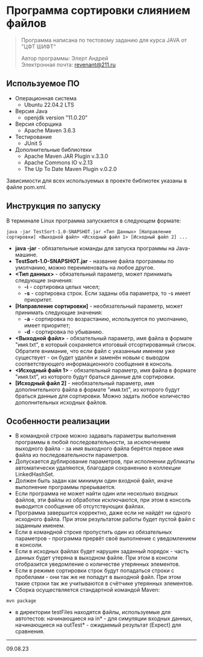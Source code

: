 # Программа сортировки слиянием файлов
> Программа написана по тестовому заданию для курса JAVA от "ЦФТ ШИФТ"
> 
> Автор программы: Элерт Андрей  
> Электронная почта: revenant@211.ru

## Используемое ПО
* Операционная система
  * Ubuntu 22.04.2 LTS
* Версия Java
  * openjdk version "11.0.20"
* Версия сборщика
  * Apache Maven 3.6.3
* Тестирование
  * JUnit 5
* Дополнительные библиотеки
  * Apache Maven JAR Plugin v.3.3.0
  * Apache Commons IO v.2.13
  * The Up To Date Maven Plugin v.0.2.0

Зависимости для всех используемых в проекте библиотек указаны в файле pom.xml.

## Инструкция по запуску

В терминале Linux программа запускается в следующем формате:
```
java -jar TestSort-1.0-SNAPSHOT.jar <Тип Данных> [Направление сортировки] <Выходной файл> <Исходный файл 1> [Исходный файл 2] ...
```
* __java -jar__ - обязательные команды для запуска программы на Java-машине.
* __TestSort-1.0-SNAPSHOT.jar__ - название файла программы по умолчанию, можно переименовать на любое другое.
* __<Тип данных>__ - обязательный параметр, может принимать следующие значения:
  * __-i__ - сортировка целых чисел;
  * __-s__ - сортировка строк. Если заданы оба параметра, то -s имеет приоритет.
* __[Направление сортировки]__ - необязательный параметр, может принимать следующие значения:
  * __-a__ - сортировка по возрастанию, используется по умолчанию, имеет приоритет;
  * __-d__ - сортировка по убыванию.
* __<Выходной файл>__ - обязательный параметр, имя файла в формате "имя.txt", в который сохраняется итоговый отсортированный список. Обратите внимание, что если файл с указанным именем уже существует - он будет удалён и заменён новым с выводом соответствующего информационного сообщения в консоль.
* __<Исходный файл 1>__ - обязательный параметр, имя файла в формате "имя.txt", из которого будут браться данные для сортировки.
* __[Исходный файл 2]__ - необязательный параметр, имя дополнительного файла в формате "имя.txt", из которого будут браться данные для сортировки. Можно задать любое количество дополнительных исходных файлов.

## Особенности реализации

* В командной строке можно задавать параметры выполнения программы в любой последовательности, за исключением выходного файла - за имя выходного файла берётся первое имя файла из последовательности параметров.
* Допускается дублирование параметров, при исполнении дубликаты автоматически удаляются, благодаря сохранению в коллекции LinkedHashSet.
* Должен быть задан как минимум один входной файл, иначе выполнение программы прерывается.
* Если программа не может найти один или несколько входных файлов, эти файлы из обработки исключаются, при этом в консоль выводится сообщение об отсутствующих файлах.
* Программа завершится корректно, даже если не найдёт ни одного исходного файла. При этом результатом работы будет пустой файл с заданным именем.
* Если в командной строке пропустить один из обязательных параметров - программа прервёт своё выполнение с уведомлением в консоли.
* Если в исходных файлах будет нарушен заданный порядок - часть данных будет утеряна в выходном файле. При этом в консоли отобразится уведомление о количестве утерянных элементов.
* Если в режиме сортировки строк будут попадаться строки с пробелами - они так же не попадут в выходной файл. При этом такие строки так же учитываются в счётчике утерянных элементов.
* Сборка осуществляется стандартной командой Maven:
```
mvn package
```
* в директории testFiles находятся файлы, используемые для автотестов: начинающиеся на in* - для симуляции входных данных, начинающиеся на outTest* - ожидаемый результат (Expect) для сравнения.
---
09.08.23